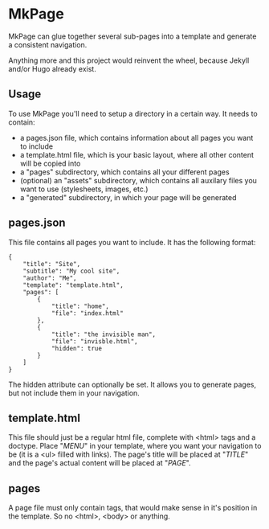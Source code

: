 MkPage
======

MkPage can glue together several sub-pages into a template and generate a consistent navigation.

Anything more and this project would reinvent the wheel, because Jekyll and/or Hugo already exist.

Usage
-----

To use MkPage you'll need to setup a directory in a certain way. It needs to contain:
- a pages.json file, which contains information about all pages you want to include
- a template.html file, which is your basic layout, where all other content will be copied into
- a "pages" subdirectory, which contains all your different pages
- (optional) an "assets" subdirectory, which contains all auxilary files you want to use (stylesheets, images, etc.)
- a "generated" subdirectory, in which your page will be generated

pages.json
---------

This file contains all pages you want to include. It has the following format:

    {
        "title": "Site",
        "subtitle": "My cool site",
        "author": "Me",
        "template": "template.html",
        "pages": [
            {
                "title": "home",
                "file": "index.html"
            },
            {
                "title": "the invisible man",
                "file": "invisble.html",
                "hidden": true
            }
        ]
    }

The hidden attribute can optionally be set. It allows you to generate pages, but not include them in your navigation.

template.html
-------------

This file should just be a regular html file, complete with &lt;html&gt; tags and a doctype.
Place "$MENU$" in your template, where you want your navigation to be (it is a &lt;ul&gt; filled with links).
The page's title will be placed at "$TITLE$" and the page's actual content will be placed at "$PAGE$".

pages
-----

A page file must only contain tags, that would make sense in it's position in the template. So no &lt;html&gt;, &lt;body&gt; or anything.